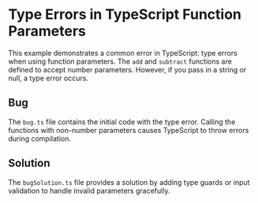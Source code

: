 # Type Errors in TypeScript Function Parameters

This example demonstrates a common error in TypeScript: type errors when using function parameters.  The `add` and `subtract` functions are defined to accept number parameters.  However, if you pass in a string or null, a type error occurs.

## Bug
The `bug.ts` file contains the initial code with the type error.  Calling the functions with non-number parameters causes TypeScript to throw errors during compilation.

## Solution
The `bugSolution.ts` file provides a solution by adding type guards or input validation to handle invalid parameters gracefully.